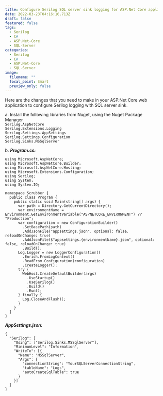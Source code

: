 ```yaml
---
title: Configure Serilog SQL server sink logging for ASP.Net Core application
date: 2022-03-23T04:16:16.713Z
draft: false
featured: false
tags:
  - Serilog
  - C#
  - ASP.Net-Core
  - SQL-Server
categories:
  - Serilog
  - C#
  - ASP.Net-Core
  - SQL-Server
image:
  filename: ""
  focal_point: Smart
  preview_only: false
---
```

Here are the changes that you need to make in your ASP.Net Core web application to configure Serilog logging with SQL server sink.

a. Install the following libraries from Nuget, using the Nuget Package Manager\
`Serilog.AspNetCore`\
`Serilog.Extensions.Logging`\
`Serilog.Settings.AppSettings`\
`Serilog.Settings.Configuration`\
`Serilog.Sinks.MSSqlServer`

b. ***Program.cs:***

```
using Microsoft.AspNetCore;
using Microsoft.AspNetCore.Builder;
using Microsoft.AspNetCore.Hosting;
using Microsoft.Extensions.Configuration;
using Serilog;
using System;
using System.IO;

namespace Scrubber {
  public class Program {
    public static void Main(string[] args) {
      var path = Directory.GetCurrentDirectory();
      var environmentName = Environment.GetEnvironmentVariable("ASPNETCORE_ENVIRONMENT") ?? "Production";
      var configuration = new ConfigurationBuilder()
        .SetBasePath(path)
        .AddJsonFile("appsettings.json", optional: false, reloadOnChange: true)
        .AddJsonFile($"appsettings.{environmentName}.json", optional: false, reloadOnChange: true)
        .Build();
      Log.Logger = new LoggerConfiguration()
        .Enrich.FromLogContext()
        .ReadFrom.Configuration(configuration)
        .CreateLogger();
      try {
        WebHost.CreateDefaultBuilder(args)
          .UseStartup()
          .UseSerilog()
          .Build()
          .Run();
      } finally {
        Log.CloseAndFlush();
      }
    }
  }
}
```

***AppSettings.json:***

```
{
  "Serilog": {
    "Using": ["Serilog.Sinks.MSSqlServer"],
    "MinimumLevel": "Information",
    "WriteTo": [{
      "Name": "MSSqlServer",
      "Args": {
        "connectionString": "YourSQLServerConnectionString",
        "tableName": "Logs",
        "autoCreateSqlTable": true
      }
    }]
  }
}
```